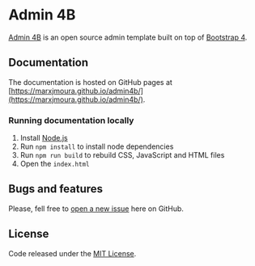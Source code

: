 # Admin 4B

[Admin 4B](https://marxjmoura.github.io/admin4b/) is an open source admin template built on top of [Bootstrap 4](http://getbootstrap.com).

## Documentation

The documentation is hosted on GitHub pages at [https://marxjmoura.github.io/admin4b/](https://marxjmoura.github.io/admin4b/).

### Running documentation locally

1. Install [Node.js](https://nodejs.org/)
2. Run `npm install` to install node dependencies
3. Run `npm run build` to rebuild CSS, JavaScript and HTML files
4. Open the `index.html`

## Bugs and features

Please, fell free to [open a new issue](https://github.com/marxjmoura/admin4b/issues) here on GitHub.

## License

Code released under the [MIT License](https://github.com/marxjmoura/admin4b/blob/master/LICENSE).
